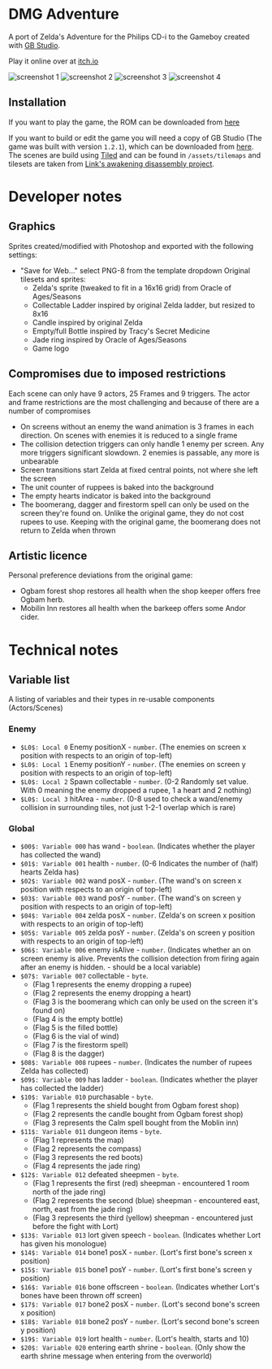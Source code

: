 # DMG Adventure

A port of Zelda's Adventure for the Philips CD-i to the Gameboy created with [GB Studio](https://www.gbstudio.dev/).

Play it online over at [itch.io](https://john-lay.itch.io/zeldas-adventure)

![screenshot 1](https://github.com/john-lay/dmg-adventure/raw/develop/screenshots/screen-1.png)
![screenshot 2](https://github.com/john-lay/dmg-adventure/raw/develop/screenshots/screen-2.gif)
![screenshot 3](https://github.com/john-lay/dmg-adventure/raw/develop/screenshots/screen-3.gif)
![screenshot 4](https://github.com/john-lay/dmg-adventure/raw/develop/screenshots/screen-4.gif)

## Installation

If you want to play the game, the ROM can be downloaded from [here](https://github.com/john-lay/dmg-adventure/releases/download/v0.1.0/DMG.Adventure.v0.1.0.gb)

If you want to build or edit the game you will need a copy of GB Studio (The game was built with version `1.2.1`), which can be downloaded from [here](https://www.gbstudio.dev/).
The scenes are build using [Tiled](https://www.mapeditor.org/) and can be found in `/assets/tilemaps` and tilesets are taken from [Link's awakening disassembly project](https://github.com/zladx/LADX-Disassembly/tree/master/src/gfx).

# Developer notes

## Graphics
Sprites created/modified with Photoshop and exported with the following settings:
* "Save for Web..." select PNG-8 from the template dropdown
Original tilesets and sprites:
  * Zelda's sprite (tweaked to fit in a 16x16 grid) from Oracle of Ages/Seasons
  * Collectable Ladder inspired by original Zelda ladder, but resized to 8x16
  * Candle inspired by original Zelda
  * Empty/full Bottle inspired by Tracy's Secret Medicine
  * Jade ring inspired by Oracle of Ages/Seasons
  * Game logo

## Compromises due to imposed restrictions
Each scene can only have 9 actors, 25 Frames and 9 triggers. The actor and frame restrictions are the most challenging and because of there are a number of compromises
* On screens without an enemy the wand animation is 3 frames in each direction. On scenes with enemies it is reduced to a single frame
* The collision detection triggers can only handle 1 enemy per screen. Any more triggers significant slowdown. 2 enemies is passable, any more is unbearable
* Screen transitions start Zelda at fixed central points, not where she left the screen
* The unit counter of ruppees is baked into the background
* The empty hearts indicator is baked into the background
* The boomerang, dagger and firestorm spell can only be used on the screen they're found on. Unlike the original game, they do not cost rupees to use. Keeping with the original game, the boomerang does not return to Zelda when thrown

## Artistic licence
Personal preference deviations from the original game:
* Ogbam forest shop restores all health when the shop keeper offers free Ogbam herb.
* Mobilin Inn restores all health when the barkeep offers some Andor cider.

# Technical notes

## Variable list

A listing of variables and their types in re-usable components (Actors/Scenes)

### Enemy
* `$L0$: Local 0` Enemy positionX - `number`. (The enemies on screen x position with respects to an origin of top-left)
* `$L0$: Local 1` Enemy positionY - `number`. (The enemies on screen y position with respects to an origin of top-left)
* `$L0$: Local 2` Spawn collectable - `number`. (0-2 Randomly set value. With 0 meaning the enemy dropped a rupee, 1 a heart and 2 nothing)
* `$L0$: Local 3` hitArea - `number`. (0-8 used to check a wand/enemy collision in surrounding tiles, not just 1-2-1 overlap which is rare)

### Global
* `$00$: Variable 000` has wand - `boolean`. (Indicates whether the player has collected the wand)
* `$01$: Variable 001` health - `number`. (0-6 Indicates the number of (half) hearts Zelda has)
* `$02$: Variable 002` wand posX - `number`. (The wand's on screen x position with respects to an origin of top-left)
* `$03$: Variable 003` wand posY - `number`. (The wand's on screen y position with respects to an origin of top-left)
* `$04$: Variable 004` zelda posX - `number`. (Zelda's on screen x position with respects to an origin of top-left)
* `$05$: Variable 005` zelda posY - `number`. (Zelda's on screen y position with respects to an origin of top-left)
* `$06$: Variable 006` enemy isAlive - `number`. (Indicates whether an on screen enemy is alive. Prevents the collision detection from firing again after an enemy is hidden. - should be a local variable)
* `$07$: Variable 007` collectable - `byte`.
  * (Flag 1 represents the enemy dropping a rupee)
  * (Flag 2 represents the enemy dropping a heart)
  * (Flag 3 is the boomerang which can only be used on the screen it's found on)
  * (Flag 4 is the empty bottle)
  * (Flag 5 is the filled bottle)
  * (Flag 6 is the vial of wind)
  * (Flag 7 is the firestorm spell)
  * (Flag 8 is the dagger)
* `$08$: Variable 008` rupees - `number`. (Indicates the number of rupees Zelda has collected)
* `$09$: Variable 009` has ladder - `boolean`. (Indicates whether the player has collected the ladder)
* `$10$: Variable 010` purchasable - `byte`.
  * (Flag 1 represents the shield bought from Ogbam forest shop)
  * (Flag 2 represents the candle bought from Ogbam forest shop)
  * (Flag 3 represents the Calm spell bought from the Moblin inn)
* `$11$: Variable 011` dungeon items - `byte`.
  * (Flag 1 represents the map)
  * (Flag 2 represents the compass)
  * (Flag 3 represents the red boots)
  * (Flag 4 represents the jade ring)
* `$12$: Variable 012` defeated sheepmen - `byte`.
  * (Flag 1 represents the first (red) sheepman - encountered 1 room north of the jade ring)
  * (Flag 2 represents the second (blue) sheepman - encountered east, north, east from the jade ring)
  * (Flag 3 represents the third (yellow) sheepman - encountered just before the fight with Lort)
* `$13$: Variable 013` lort given speech - `boolean`. (Indicates whether Lort has given his monologue)
* `$14$: Variable 014` bone1 posX - `number`. (Lort's first bone's screen x position)
* `$15$: Variable 015` bone1 posY - `number`. (Lort's first bone's screen y position)
* `$16$: Variable 016` bone offscreen - `boolean`. (Indicates whether Lort's bones have been thrown off screen)
* `$17$: Variable 017` bone2 posX - `number`. (Lort's second bone's screen x position)
* `$18$: Variable 018` bone2 posY - `number`. (Lort's second bone's screen y position)
* `$19$: Variable 019` lort health - `number`. (Lort's health, starts and 10)
* `$20$: Variable 020` entering earth shrine - `boolean`. (Only show the earth shrine message when entering from the overworld)

